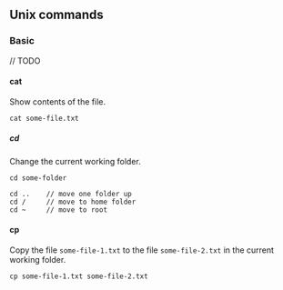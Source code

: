## Unix commands

### Basic

// TODO

#### cat

Show contents of the file.

```
cat some-file.txt
```

##### cd

Change the current working folder.

```
cd some-folder

cd ..    // move one folder up
cd /     // move to home folder
cd ~     // move to root
```

#### cp

Copy the file `some-file-1.txt` to the file `some-file-2.txt` in the current working folder.

```
cp some-file-1.txt some-file-2.txt
```

<!---
    // TODO: cheatsheet

    http://www.comptechdoc.org/os/linux/usersguide/linux_ugbasics.html
-->

